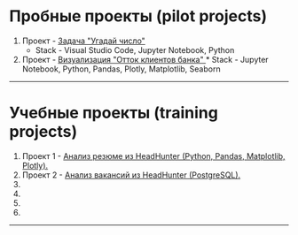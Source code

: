 # Пробные проекты (pilot projects)

  1. Проект - [Задача "Угадай число"]()
     * Stack - Visual Studio Code, Jupyter Notebook, Python
  3. Проект - [Визуализация "Отток клиентов банка" ]()
    * Stack - Jupyter Notebook, Python, Pandas, Plotly, Matplotlib, Seaborn

---

# Учебные проекты (training projects)

  1. Проект 1 - [Анализ резюме из HeadHunter (Python, Pandas, Matplotlib, Plotly).]()
  2. Проект 2 - [Анализ вакансий из HeadHunter (PostgreSQL).]()
  3. 
  4. 
  5. 
  6. 

---
